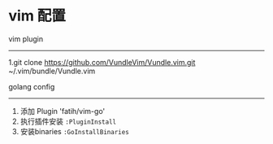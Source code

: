 vim 配置
====
vim plugin 
____
1.git clone https://github.com/VundleVim/Vundle.vim.git ~/.vim/bundle/Vundle.vim

golang config
____
1. 添加 Plugin 'fatih/vim-go'
2. 执行插件安装 `:PluginInstall`
3. 安装binaries `:GoInstallBinaries`
